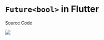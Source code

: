 # `Future<bool>` in Flutter

[Source Code](../source/futurebool-in-flutter.dart)

![](../images/futurebool-in-flutter.jpg)
